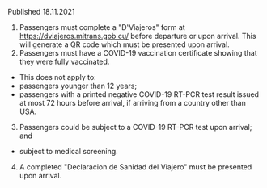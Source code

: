 Published 18.11.2021
1. Passengers must complete a "D'Viajeros" form at <a href="https://dviajeros.mitrans.gob.cu/">https://dviajeros.mitrans.gob.cu/</a> before departure or upon arrival. This will generate a QR code which must be presented upon arrival.
2. Passengers must have a COVID-19 vaccination certificate showing that they were fully vaccinated.
- This does not apply to:
- passengers younger than 12 years;
- passengers with a printed negative COVID-19 RT-PCR test result issued at most 72 hours before arrival, if arriving from a country other than USA.
3. Passengers could be subject to a COVID-19 RT-PCR test upon arrival; and
- subject to medical screening.
4. A completed "Declaracion de Sanidad del Viajero" must be presented upon arrival.